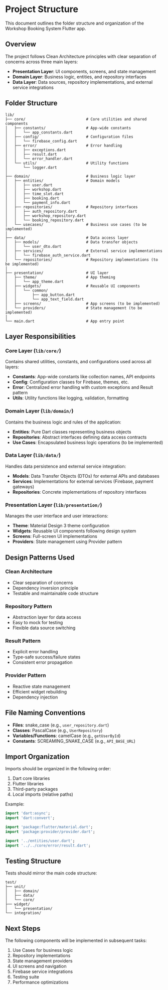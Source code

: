# Project Structure

This document outlines the folder structure and organization of the Workshop Booking System Flutter app.

## Overview

The project follows Clean Architecture principles with clear separation of concerns across three main layers:

- **Presentation Layer**: UI components, screens, and state management
- **Domain Layer**: Business logic, entities, and repository interfaces
- **Data Layer**: Data sources, repository implementations, and external service integrations

## Folder Structure

```
lib/
├── core/                           # Core utilities and shared components
│   ├── constants/                  # App-wide constants
│   │   └── app_constants.dart
│   ├── config/                     # Configuration files
│   │   └── firebase_config.dart
│   ├── error/                      # Error handling
│   │   ├── exceptions.dart
│   │   ├── result.dart
│   │   └── error_handler.dart
│   └── utils/                      # Utility functions
│       └── logger.dart
│
├── domain/                         # Business logic layer
│   ├── entities/                   # Domain models
│   │   ├── user.dart
│   │   ├── workshop.dart
│   │   ├── time_slot.dart
│   │   ├── booking.dart
│   │   └── payment_info.dart
│   ├── repositories/               # Repository interfaces
│   │   ├── auth_repository.dart
│   │   ├── workshop_repository.dart
│   │   └── booking_repository.dart
│   └── usecases/                   # Business use cases (to be implemented)
│
├── data/                           # Data access layer
│   ├── models/                     # Data transfer objects
│   │   └── user_dto.dart
│   ├── services/                   # External service implementations
│   │   └── firebase_auth_service.dart
│   └── repositories/               # Repository implementations (to be implemented)
│
├── presentation/                   # UI layer
│   ├── theme/                      # App theming
│   │   └── app_theme.dart
│   ├── widgets/                    # Reusable UI components
│   │   └── common/
│   │       ├── app_button.dart
│   │       └── app_text_field.dart
│   ├── screens/                    # App screens (to be implemented)
│   └── providers/                  # State management (to be implemented)
│
└── main.dart                       # App entry point
```

## Layer Responsibilities

### Core Layer (`lib/core/`)

Contains shared utilities, constants, and configurations used across all layers:

- **Constants**: App-wide constants like collection names, API endpoints
- **Config**: Configuration classes for Firebase, themes, etc.
- **Error**: Centralized error handling with custom exceptions and Result pattern
- **Utils**: Utility functions like logging, validation, formatting

### Domain Layer (`lib/domain/`)

Contains the business logic and rules of the application:

- **Entities**: Pure Dart classes representing business objects
- **Repositories**: Abstract interfaces defining data access contracts
- **Use Cases**: Encapsulated business logic operations (to be implemented)

### Data Layer (`lib/data/`)

Handles data persistence and external service integration:

- **Models**: Data Transfer Objects (DTOs) for external APIs and databases
- **Services**: Implementations for external services (Firebase, payment gateways)
- **Repositories**: Concrete implementations of repository interfaces

### Presentation Layer (`lib/presentation/`)

Manages the user interface and user interactions:

- **Theme**: Material Design 3 theme configuration
- **Widgets**: Reusable UI components following design system
- **Screens**: Full-screen UI implementations
- **Providers**: State management using Provider pattern

## Design Patterns Used

### Clean Architecture
- Clear separation of concerns
- Dependency inversion principle
- Testable and maintainable code structure

### Repository Pattern
- Abstraction layer for data access
- Easy to mock for testing
- Flexible data source switching

### Result Pattern
- Explicit error handling
- Type-safe success/failure states
- Consistent error propagation

### Provider Pattern
- Reactive state management
- Efficient widget rebuilding
- Dependency injection

## File Naming Conventions

- **Files**: snake_case (e.g., `user_repository.dart`)
- **Classes**: PascalCase (e.g., `UserRepository`)
- **Variables/Functions**: camelCase (e.g., `getUserById`)
- **Constants**: SCREAMING_SNAKE_CASE (e.g., `API_BASE_URL`)

## Import Organization

Imports should be organized in the following order:

1. Dart core libraries
2. Flutter libraries
3. Third-party packages
4. Local imports (relative paths)

Example:
```dart
import 'dart:async';
import 'dart:convert';

import 'package:flutter/material.dart';
import 'package:provider/provider.dart';

import '../entities/user.dart';
import '../../core/error/result.dart';
```

## Testing Structure

Tests should mirror the main code structure:

```
test/
├── unit/
│   ├── domain/
│   ├── data/
│   └── core/
├── widget/
│   └── presentation/
└── integration/
```

## Next Steps

The following components will be implemented in subsequent tasks:

1. Use Cases for business logic
2. Repository implementations
3. State management providers
4. UI screens and navigation
5. Firebase service integrations
6. Testing suite
7. Performance optimizations